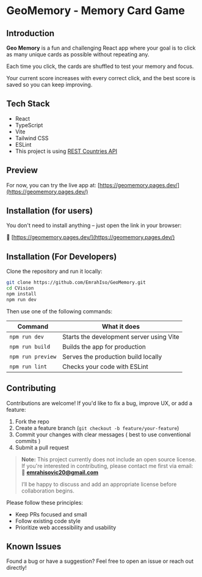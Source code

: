 # GeoMemory - Memory Card Game

## Introduction

**Geo Memory** is a fun and challenging React app where your goal is to click as many unique cards as possible without repeating any.

Each time you click, the cards are shuffled to test your memory and focus.

Your current score increases with every correct click, and the best score is saved so you can keep improving.

## Tech Stack

- React
- TypeScript
- Vite
- Tailwind CSS
- ESLint
- This project is using [REST Countries API](https://restcountries.com/)

## Preview

For now, you can try the live app at: [https://geomemory.pages.dev/](https://geomemory.pages.dev/)

## Installation (for users)

You don't need to install anything – just open the link in your browser:

🔗 [https://geomemory.pages.dev/](https://geomemory.pages.dev/)

## Installation (For Developers)

Clone the repository and run it locally:

```bash
git clone https://github.com/EmrahIso/GeoMemory.git
cd CVision
npm install
npm run dev
```

Then use one of the following commands:

| Command           | What it does                             |
| ----------------- | ---------------------------------------- |
| `npm run dev`     | Starts the development server using Vite |
| `npm run build`   | Builds the app for production            |
| `npm run preview` | Serves the production build locally      |
| `npm run lint`    | Checks your code with ESLint             |

## Contributing

Contributions are welcome! If you'd like to fix a bug, improve UX, or add a feature:

1. Fork the repo
2. Create a feature branch (`git checkout -b feature/your-feature`)
3. Commit your changes with clear messages ( best to use conventional commits )
4. Submit a pull request

> **Note:** This project currently does not include an open source license.\
> If you're interested in contributing, please contact me first via email:\
> 📧 **[emrahisovic20@gmail.com](mailto:emrahisovic20@gmail.com)**
>
> I’ll be happy to discuss and add an appropriate license before collaboration begins.

Please follow these principles:

- Keep PRs focused and small
- Follow existing code style
- Prioritize web accessibility and usability

## Known Issues

Found a bug or have a suggestion? Feel free to open an issue or reach out directly!
